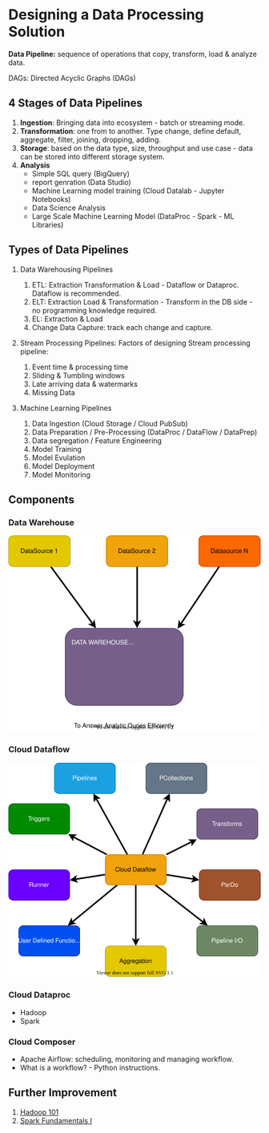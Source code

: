 # Designing a Data Processing Solution

__Data Pipeline:__ sequence of operations that copy, transform, load & analyze data.

DAGs: Directed Acyclic Graphs (DAGs)

## 4 Stages of Data Pipelines

1. __Ingestion__: Bringing data into ecosystem - batch or streaming mode.
2. __Transformation__: one from to another. Type change, define default, aggregate, filter, joining, dropping, adding.
3. __Storage__: based on the data type, size, throughput and use case - data can be stored into different storage system.
4. __Analysis__
   - Simple SQL query (BigQuery)
   - report genration (Data Studio)
   - Machine Learning model training (Cloud Datalab - Jupyter Notebooks)
   - Data Science Analysis
   - Large Scale Machine Learning Model (DataProc - Spark - ML Libraries)

## Types of Data Pipelines

1. Data Warehousing Pipelines
   1. ETL: Extraction Transformation & Load - Dataflow or Dataproc. Dataflow is recommended.
   2. ELT: Extraction Load & Transformation - Transform in the DB side - no programming knowledge required.
   3. EL: Extraction & Load
   4. Change Data Capture: track each change and capture.

2. Stream Processing Pipelines: Factors of designing Stream processing pipeline:
   1. Event time & processing time
   2. Sliding & Tumbling windows
   3. Late arriving data & watermarks
   4. Missing Data

3. Machine Learning Pipelines
   1. Data Ingestion (Cloud Storage / Cloud PubSub)
   2. Data Preparation / Pre-Processing (DataProc / DataFlow / DataPrep)
   3. Data segregation / Feature Engineering
   4. Model Training
   5. Model Evulation
   6. Model Deployment
   7. Model Monitoring

## Components

### Data Warehouse

![warehouse](res/warehouse.svg)

### Cloud Dataflow

![dataflow](res/dataflow.svg)

### Cloud Dataproc

- Hadoop
- Spark

### Cloud Composer

- Apache Airflow: scheduling, monitoring and managing workflow.
- What is a workflow? - Python instructions.


## Further Improvement
1. [Hadoop 101](https://courses.cognitiveclass.ai/courses/course-v1:BigDataUniversity+BD0111EN+v1/course/)
2. [Spark Fundamentals I](https://courses.cognitiveclass.ai/courses/course-v1:BigDataUniversity+BD0211EN+v1/course/)